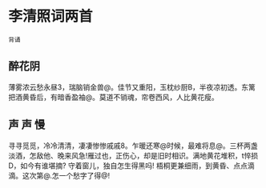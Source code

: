 # 李清照词两首

`背诵`

## 醉花阴

薄雾浓云愁永昼3，瑞脑销金兽@。佳节又重阳，玉枕纱厨B，半夜凉初透。东篱把酒黄昏后，有暗香盈袖@。莫道不销魂，帘卷西风，人比黄花瘦。

## 声 声 慢

寻寻觅觅，冷冷清清，凄凄惨惨戚戚8。乍暖还寒@时候，最难将息@。三杯两盏淡酒，怎敌他、晚来风急!雁过也，正伤心，却是旧时相识。满地黄花堆积，t悴损D，如今有谁堪摘? 守着窗儿，独自怎生得黑吗! 梧桐更兼细雨，到黄昏、点点滴滴。这次第@.怎一个愁字了得@!
